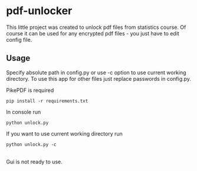 # pdf-unlocker
This little project was created to unlock pdf files from statistics course. Of course it can be used for any encrypted pdf files - you just have to edit config file.

## Usage

Specify absolute path in config.py or use -c option to use current working directory.
To use this app for other files just replace passwords in config.py.

PikePDF is required
```
pip install -r requirements.txt
```
In console run
```
python unlock.py
```
If you want to use current working directory run
```
python unlock.py -c
```
<br>
Gui is not ready to use.
